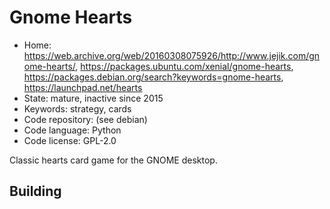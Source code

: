 # Gnome Hearts

- Home: https://web.archive.org/web/20160308075926/http://www.jejik.com/gnome-hearts/, https://packages.ubuntu.com/xenial/gnome-hearts, https://packages.debian.org/search?keywords=gnome-hearts, https://launchpad.net/hearts
- State: mature, inactive since 2015
- Keywords: strategy, cards
- Code repository: (see debian)
- Code language: Python
- Code license: GPL-2.0

Classic hearts card game for the GNOME desktop.

## Building
